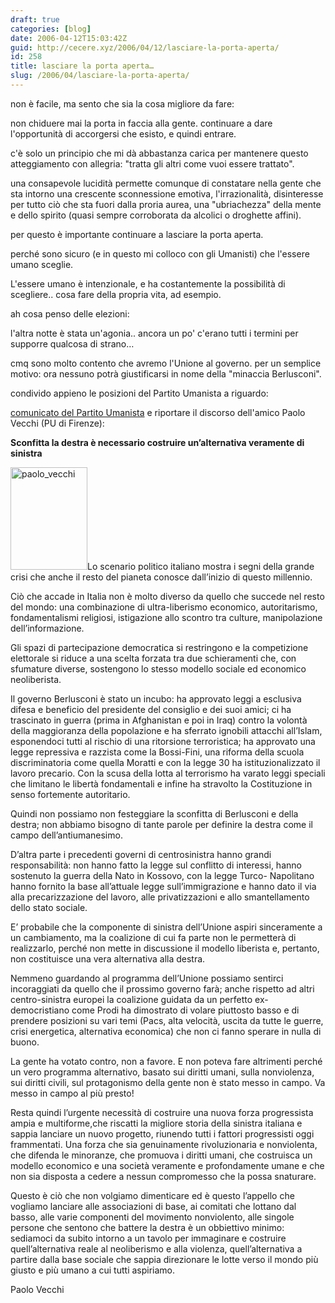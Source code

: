 ```yaml
---
draft: true
categories: [blog]
date: 2006-04-12T15:03:42Z
guid: http://cecere.xyz/2006/04/12/lasciare-la-porta-aperta/
id: 258
title: lasciare la porta aperta…
slug: /2006/04/lasciare-la-porta-aperta/
---
```


non è facile, ma sento che sia la cosa migliore da fare:

non chiduere mai la porta in faccia alla gente. continuare a dare l'opportunità di accorgersi che esisto, e quindi entrare.

c'è solo un principio che mi dà abbastanza carica per mantenere questo atteggiamento con allegria: "tratta gli altri come vuoi essere trattato".

una consapevole lucidità permette comunque di constatare nella gente che sta intorno una crescente sconnessione emotiva, l'irrazionalità, disinteresse per tutto ciò che sta fuori dalla proria aurea, una "ubriachezza" della mente e dello spirito (quasi sempre corroborata da alcolici o droghette affini).

per questo è importante continuare a lasciare la porta aperta.
  
perché sono sicuro (e in questo mi colloco con gli Umanisti) che l'essere umano sceglie.
  
L'essere umano è intenzionale, e ha costantemente la possibilità di scegliere.. cosa fare della propria vita, ad esempio.

ah cosa penso delle elezioni:
  
l'altra notte è stata un'agonia.. ancora un po' c'erano tutti i termini per supporre qualcosa di strano…
  
cmq sono molto contento che avremo l'Unione al governo. per un semplice motivo: ora nessuno potrà giustificarsi in nome della "minaccia Berlusconi".
  
condivido appieno le posizioni del Partito Umanista a riguardo:
  
<a href="http://www.partitoumanista.it/index.php?option=com_content&task=view&id=199&Itemid=0" target="_blank">comunicato del Partito Umanista</a> e riportare il discorso dell'amico Paolo Vecchi (PU di Firenze):

**Sconfitta la destra è necessario costruire un’alternativa veramente di sinistra**

<img src="http://cecere.xyz/wp-content/uploads/sites/3/2006/04/paolo_vecchi.jpg" alt="paolo_vecchi" width="123" height="164" class="alignleft size-full wp-image-5486" />Lo scenario politico italiano mostra i segni della grande crisi che anche il resto del pianeta conosce dall’inizio di questo millennio.
  
Ciò che accade in Italia non è molto diverso da quello che succede nel resto del mondo: una combinazione di ultra-liberismo economico, autoritarismo, fondamentalismi religiosi, istigazione allo scontro tra culture, manipolazione dell’informazione.
  
Gli spazi di partecipazione democratica si restringono e la competizione elettorale si riduce a una scelta forzata tra due schieramenti che, con sfumature diverse, sostengono lo stesso modello sociale ed economico neoliberista.
  
Il governo Berlusconi è stato un incubo: ha approvato leggi a esclusiva difesa e beneficio del presidente del consiglio e dei suoi amici; ci ha trascinato in guerra (prima in Afghanistan e poi in Iraq) contro la volontà della maggioranza della popolazione e ha sferrato ignobili attacchi all’Islam, esponendoci tutti al rischio di una ritorsione terroristica; ha approvato una legge repressiva e razzista come la Bossi-Fini, una riforma della scuola discriminatoria come quella Moratti e con la legge 30 ha istituzionalizzato il lavoro precario. Con la scusa della lotta al terrorismo ha varato leggi speciali che limitano le libertà fondamentali e infine ha stravolto la Costituzione in senso fortemente autoritario.
  
Quindi non possiamo non festeggiare la sconfitta di Berlusconi e della destra; non abbiamo bisogno di tante parole per definire la destra come il campo dell’antiumanesimo.
  
D’altra parte i precedenti governi di centrosinistra hanno grandi responsabilità: non hanno fatto la legge sul conflitto di interessi, hanno sostenuto la guerra della Nato in Kossovo, con la legge Turco- Napolitano hanno fornito la base all’attuale legge sull’immigrazione e hanno dato il via alla precarizzazione del lavoro, alle privatizzazioni e allo smantellamento dello stato sociale.
  
E’ probabile che la componente di sinistra dell’Unione aspiri sinceramente a un cambiamento, ma la coalizione di cui fa parte non le permetterà di realizzarlo, perché non mette in discussione il modello liberista e, pertanto, non costituisce una vera alternativa alla destra.
  
Nemmeno guardando al programma dell’Unione possiamo sentirci incoraggiati da quello che il prossimo governo farà; anche rispetto ad altri centro-sinistra europei la coalizione guidata da un perfetto ex-democristiano come Prodi ha dimostrato di volare piuttosto basso e di prendere posizioni su vari temi (Pacs, alta velocità, uscita da tutte le guerre, crisi energetica, alternativa economica) che non ci fanno sperare in nulla di buono.
  
La gente ha votato contro, non a favore. E non poteva fare altrimenti perché un vero programma alternativo, basato sui diritti umani, sulla nonviolenza, sui diritti civili, sul protagonismo della gente non è stato messo in campo. Va messo in campo al più presto!
  
Resta quindi l’urgente necessità di costruire una nuova forza progressista ampia e multiforme,che riscatti la migliore storia della sinistra italiana e sappia lanciare un nuovo progetto, riunendo tutti i fattori progressisti oggi frammentati. Una forza che sia genuinamente rivoluzionaria e nonviolenta, che difenda le minoranze, che promuova i diritti umani, che costruisca un modello economico e una società veramente e profondamente umane e che non sia disposta a cedere a nessun compromesso che la possa snaturare.
  
Questo è ciò che non volgiamo dimenticare ed è questo l’appello che vogliamo lanciare alle associazioni di base, ai comitati che lottano dal basso, alle varie componenti del movimento nonviolento, alle singole persone che sentono che battere la destra è un obbiettivo minimo: sediamoci da subito intorno a un tavolo per immaginare e costruire quell’alternativa reale al neoliberismo e alla violenza, quell’alternativa a partire dalla base sociale che sappia direzionare le lotte verso il mondo più giusto e più umano a cui tutti aspiriamo.

Paolo Vecchi